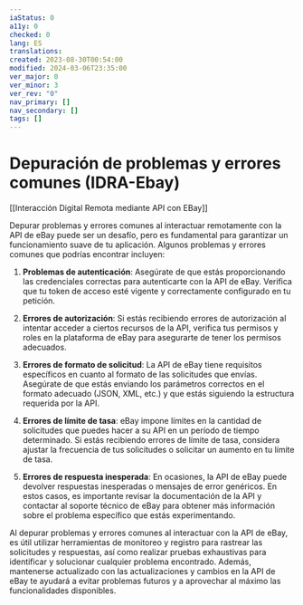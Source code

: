 ```yaml
---
iaStatus: 0
a11y: 0
checked: 0
lang: ES
translations: 
created: 2023-08-30T00:54:00
modified: 2024-03-06T23:35:00
ver_major: 0
ver_minor: 3
ver_rev: "0"
nav_primary: []
nav_secondary: []
tags: []
---
```

# Depuración de problemas y errores comunes (IDRA-Ebay)

[[Interacción Digital Remota mediante API con EBay]]

Depurar problemas y errores comunes al interactuar remotamente con la API de eBay puede ser un desafío, pero es fundamental para garantizar un funcionamiento suave de tu aplicación. Algunos problemas y errores comunes que podrías encontrar incluyen:

1. **Problemas de autenticación**: Asegúrate de que estás proporcionando las credenciales correctas para autenticarte con la API de eBay. Verifica que tu token de acceso esté vigente y correctamente configurado en tu petición.

2. **Errores de autorización**: Si estás recibiendo errores de autorización al intentar acceder a ciertos recursos de la API, verifica tus permisos y roles en la plataforma de eBay para asegurarte de tener los permisos adecuados.

3. **Errores de formato de solicitud**: La API de eBay tiene requisitos específicos en cuanto al formato de las solicitudes que envías. Asegúrate de que estás enviando los parámetros correctos en el formato adecuado (JSON, XML, etc.) y que estás siguiendo la estructura requerida por la API.

4. **Errores de límite de tasa**: eBay impone límites en la cantidad de solicitudes que puedes hacer a su API en un período de tiempo determinado. Si estás recibiendo errores de límite de tasa, considera ajustar la frecuencia de tus solicitudes o solicitar un aumento en tu límite de tasa.

5. **Errores de respuesta inesperada**: En ocasiones, la API de eBay puede devolver respuestas inesperadas o mensajes de error genéricos. En estos casos, es importante revisar la documentación de la API y contactar al soporte técnico de eBay para obtener más información sobre el problema específico que estás experimentando.

Al depurar problemas y errores comunes al interactuar con la API de eBay, es útil utilizar herramientas de monitoreo y registro para rastrear las solicitudes y respuestas, así como realizar pruebas exhaustivas para identificar y solucionar cualquier problema encontrado. Además, mantenerse actualizado con las actualizaciones y cambios en la API de eBay te ayudará a evitar problemas futuros y a aprovechar al máximo las funcionalidades disponibles.
